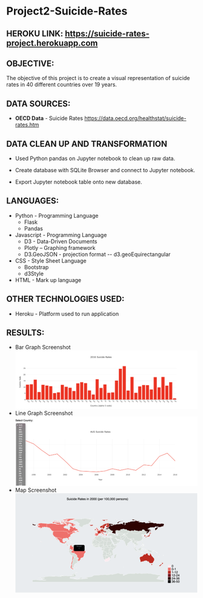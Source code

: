 # Project2-Suicide-Rates

## HEROKU LINK: https://suicide-rates-project.herokuapp.com

## OBJECTIVE:

The objective of this project is to create a visual representation of suicide rates in 40 different countries over 19 years. 

## DATA SOURCES:

- **OECD Data** - Suicide Rates https://data.oecd.org/healthstat/suicide-rates.htm

## DATA CLEAN UP AND TRANSFORMATION

- Used Python pandas on Jupyter notebook to clean up raw data.

- Create database with SQLite Browser and connect to Jupyter notebook.

- Export Jupyter notebook table onto new database.

## LANGUAGES:
- Python - Programming Language
  - Flask
  - Pandas 
- Javascript - Programming Language
  - D3 - Data-Driven Documents
  - Plotly – Graphing framework
  - D3.GeoJSON - projection format
    -- d3.geoEquirectangular
- CSS - Style Sheet Language
  - Bootstrap
  - d3Style
- HTML - Mark up language 

## OTHER TECHNOLOGIES USED:
- Heroku - Platform used to run application 

## RESULTS:
* Bar Graph Screenshot
![Bar Graph Screenshot](https://github.com/Beatriz3692/Project2-Suicide-Rates/blob/master/Presentation/bar_graph.png "Bar Graph Screenshot")
* Line Graph Screenshot
![Line Graph Screenshot](https://github.com/Beatriz3692/Project2-Suicide-Rates/blob/master/Presentation/line_graph.png "Line Graph Screenshot")
* Map Screenshot
![Map Screenshot](https://github.com/Beatriz3692/Project2-Suicide-Rates/blob/master/Presentation/map.png "Map Screenshot")
